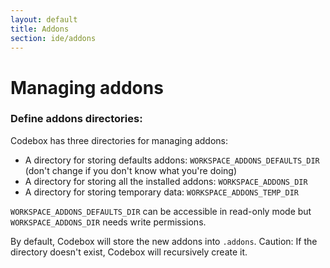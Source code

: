 ```yaml
---
layout: default
title: Addons
section: ide/addons
---
```


# Managing addons

### Define addons directories:

Codebox has three directories for managing addons:

* A directory for storing defaults addons: `WORKSPACE_ADDONS_DEFAULTS_DIR` (don't change if you don't know what you're doing)
* A directory for storing all the installed addons: `WORKSPACE_ADDONS_DIR`
* A directory for storing temporary data: `WORKSPACE_ADDONS_TEMP_DIR`

`WORKSPACE_ADDONS_DEFAULTS_DIR` can be accessible in read-only mode but `WORKSPACE_ADDONS_DIR` needs write permissions.

By default, Codebox will store the new addons into `.addons`.
Caution: If the directory doesn't exist, Codebox will recursively create it.
